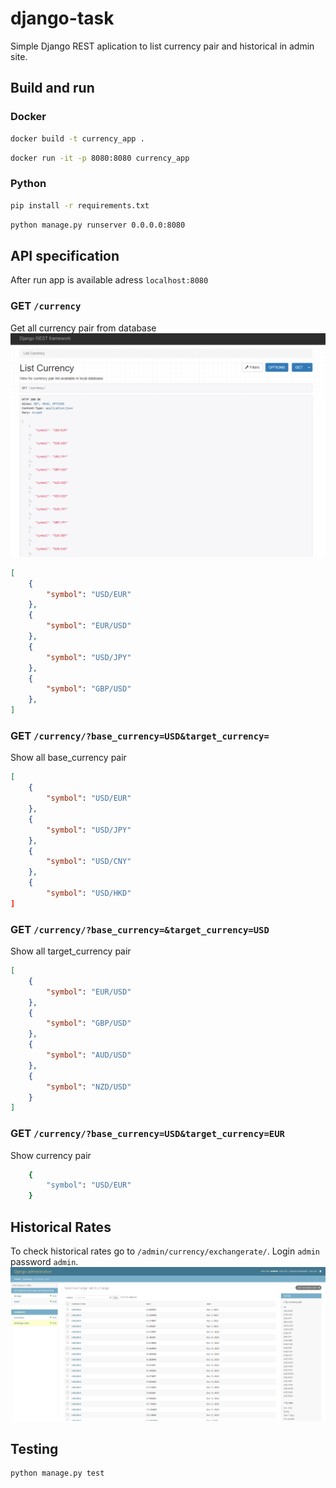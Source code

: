 # django-task
Simple Django REST aplication to list currency pair and historical in admin site.


## Build and run
### Docker
```bash
docker build -t currency_app .
```
```bash
docker run -it -p 8080:8080 currency_app
```
### Python
```bash
pip install -r requirements.txt
```
```bash
python manage.py runserver 0.0.0.0:8080
```

## API specification
After run app is available adress `localhost:8080`
### GET `/currency` 
Get all currency pair from database
![alt text](images/get_currency.png)

```json
[
    {
        "symbol": "USD/EUR"
    },
    {
        "symbol": "EUR/USD"
    },
    {
        "symbol": "USD/JPY"
    },
    {
        "symbol": "GBP/USD"
    },
]
```

### GET `/currency/?base_currency=USD&target_currency=`
Show all base_currency pair
```json
[
    {
        "symbol": "USD/EUR"
    },
    {
        "symbol": "USD/JPY"
    },
    {
        "symbol": "USD/CNY"
    },
    {
        "symbol": "USD/HKD"
]
```

### GET `/currency/?base_currency=&target_currency=USD`
Show all target_currency pair
```json
[
    {
        "symbol": "EUR/USD"
    },
    {
        "symbol": "GBP/USD"
    },
    {
        "symbol": "AUD/USD"
    },
    {
        "symbol": "NZD/USD"
    }
]
```

### GET `/currency/?base_currency=USD&target_currency=EUR`
Show currency pair
```bash
    {
        "symbol": "USD/EUR"
    }
```

## Historical Rates
To check historical rates go to `/admin/currency/exchangerate/`. 
Login `admin` password `admin`.
![alt text](images/historical_rates.png)

## Testing
```bash
python manage.py test
```
